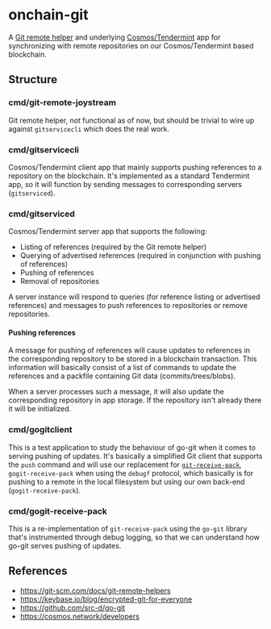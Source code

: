 # onchain-git
A [Git remote helper](https://git-scm.com/docs/git-remote-helpers) and underlying
[Cosmos/Tendermint](https://cosmos.network/developers) app for synchronizing with remote
repositories on our Cosmos/Tendermint based blockchain.

## Structure
### cmd/git-remote-joystream
Git remote helper, not functional as of now, but should be trivial to wire up against
`gitservicecli` which does the real work.

### cmd/gitservicecli
Cosmos/Tendermint client app that mainly supports pushing references to a repository on
the blockchain. It's implemented as a standard Tendermint app, so it will function by sending
messages to corresponding servers (`gitserviced`).

### cmd/gitserviced
Cosmos/Tendermint server app that supports the following:

* Listing of references (required by the Git remote helper)
* Querying of advertised references (required in conjunction with pushing of references)
* Pushing of references
* Removal of repositories

A server instance will respond to queries (for reference listing or advertised references)
and messages to push references to repositories or remove repositories.

#### Pushing references
A message for pushing of references will cause updates to references in the corresponding
repository to be stored in a blockchain transaction. This information will basically consist
of a list of commands to update the references and a packfile containing Git data
(commits/trees/blobs).

When a server processes such a message, it will also update the corresponding repository in
app storage. If the repository isn't already there it will be initialized.

### cmd/gogitclient
This is a test application to study the behaviour of go-git when it comes to serving pushing
of updates. It's basically a simplified Git client that supports the `push` command and will
use our replacement for [`git-receive-pack`](https://git-scm.com/docs/git-receive-pack),
`gogit-receive-pack` when using the `debugf` protocol, which basically is for pushing to
a remote in the local filesystem but using our own back-end (`gogit-receive-pack`).

### cmd/gogit-receive-pack
This is a re-implementation of `git-receive-pack` using the `go-git` library that's instrumented
through debug logging, so that we can understand how go-git serves pushing of updates.

## References
* https://git-scm.com/docs/git-remote-helpers
* https://keybase.io/blog/encrypted-git-for-everyone
* https://github.com/src-d/go-git
* https://cosmos.network/developers
